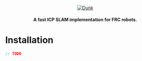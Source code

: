 <p align="center">
  <a href="#">
    <img alt="Dunk" src="https://i.imgur.com/k2EFwSq.png" />
  </a>
</p>

<h4 align="center">
  A fast ICP SLAM implementation for FRC robots.
</h4>

# Installation

```cpp
// TODO
```
